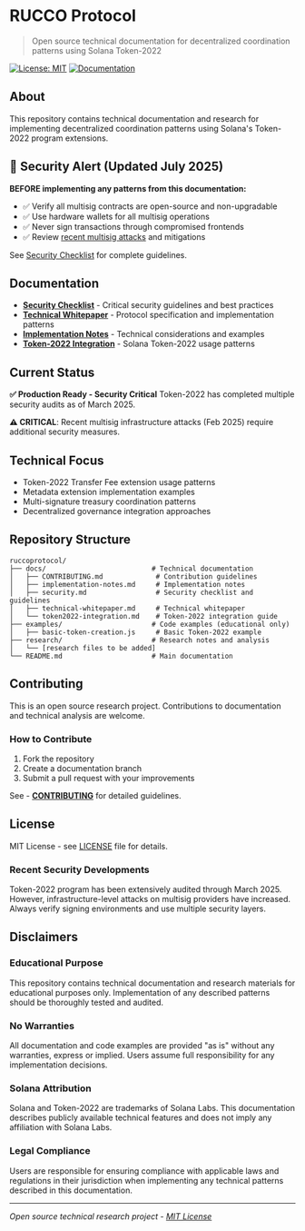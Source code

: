 # RUCCO Protocol

> Open source technical documentation for decentralized coordination patterns using Solana Token-2022

[![License: MIT](https://img.shields.io/badge/License-MIT-yellow.svg)](https://opensource.org/licenses/MIT)
[![Documentation](https://img.shields.io/badge/docs-available-blue.svg)](./docs/)

## About

This repository contains technical documentation and research for implementing decentralized coordination patterns using Solana's Token-2022 program extensions.

## 🚨 Security Alert (Updated July 2025)
**BEFORE implementing any patterns from this documentation:**
- ✅ Verify all multisig contracts are open-source and non-upgradable
- ✅ Use hardware wallets for all multisig operations
- ✅ Never sign transactions through compromised frontends
- ✅ Review [recent multisig attacks](https://blockworks.co/news/safe-exploit-comprehensive-review) and mitigations

See [Security Checklist](./docs/SECURITY.md) for complete guidelines.

## Documentation

- **[Security Checklist](./docs/SECURITY.md)** - Critical security guidelines and best practices
- **[Technical Whitepaper](./docs/technical-whitepaper.md)** - Protocol specification and implementation patterns
- **[Implementation Notes](./docs/implementation-notes.md)** - Technical considerations and examples
- **[Token-2022 Integration](./docs/token2022-integration.md)** - Solana Token-2022 usage patterns

## Current Status

**✅ Production Ready - Security Critical**
Token-2022 has completed multiple security audits as of March 2025.

**⚠️ CRITICAL**: Recent multisig infrastructure attacks (Feb 2025) require additional security measures.

## Technical Focus

- Token-2022 Transfer Fee extension usage patterns
- Metadata extension implementation examples  
- Multi-signature treasury coordination patterns
- Decentralized governance integration approaches

## Repository Structure

```
ruccoprotocol/
├── docs/                          # Technical documentation
│   ├── CONTRIBUTING.md             # Contribution guidelines
│   ├── implementation-notes.md     # Implementation notes
│   ├── security.md                 # Security checklist and guidelines
│   ├── technical-whitepaper.md     # Technical whitepaper
│   └── token2022-integration.md    # Token-2022 integration guide
├── examples/                      # Code examples (educational only)
│   ├── basic-token-creation.js     # Basic Token-2022 example
├── research/                      # Research notes and analysis
│   └── [research files to be added]
└── README.md                      # Main documentation
```

## Contributing

This is an open source research project. Contributions to documentation and technical analysis are welcome.

### How to Contribute
1. Fork the repository
2. Create a documentation branch
3. Submit a pull request with your improvements

See - **[CONTRIBUTING](./docs/CONTRIBUTING.md)** for detailed guidelines.

## License

MIT License - see [LICENSE](./LICENSE) file for details.

### Recent Security Developments
Token-2022 program has been extensively audited through March 2025. However, infrastructure-level attacks on multisig providers have increased. Always verify signing environments and use multiple security layers.

## Disclaimers

### Educational Purpose
This repository contains technical documentation and research materials for educational purposes only. Implementation of any described patterns should be thoroughly tested and audited.

### No Warranties
All documentation and code examples are provided "as is" without any warranties, express or implied. Users assume full responsibility for any implementation decisions.

### Solana Attribution
Solana and Token-2022 are trademarks of Solana Labs. This documentation describes publicly available technical features and does not imply any affiliation with Solana Labs.

### Legal Compliance
Users are responsible for ensuring compliance with applicable laws and regulations in their jurisdiction when implementing any technical patterns described in this documentation.

---

*Open source technical research project - [MIT License](./LICENSE)*

